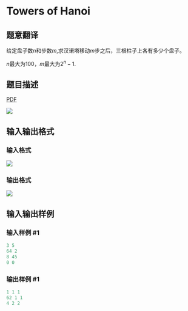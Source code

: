 # Towers of Hanoi

## 题意翻译

给定盘子数$n$和步数$m$,求汉诺塔移动$m$步之后，三根柱子上各有多少个盘子。

$n$最大为$100$，$m$最大为$2^n-1$.

## 题目描述

[problemUrl]: https://uva.onlinejudge.org/index.php?option=com_onlinejudge&Itemid=8&category=4&page=show_problem&problem=190

[PDF](https://uva.onlinejudge.org/external/2/p254.pdf)

![](https://cdn.luogu.com.cn/upload/vjudge_pic/UVA254/e136a3f0f51fffa8b6ccb4c0386cd91f57f0d438.png)

## 输入输出格式

### 输入格式

![](https://cdn.luogu.com.cn/upload/vjudge_pic/UVA254/afddbb67219f61b44f805ba7436f5a65a0491f60.png)

### 输出格式

![](https://cdn.luogu.com.cn/upload/vjudge_pic/UVA254/690921b0aaa39e43448a5b917f877fcfe0cd3395.png)

## 输入输出样例

### 输入样例 #1

```cpp
3 5
64 2
8 45
0 0
```


### 输出样例 #1

```cpp
1 1 1
62 1 1
4 2 2
```


